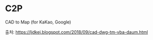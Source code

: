 # C2P
CAD to Map (for KaKao, Google)

출처: https://ljdkej.blogspot.com/2018/09/cad-dwg-tm-vba-daum.html
